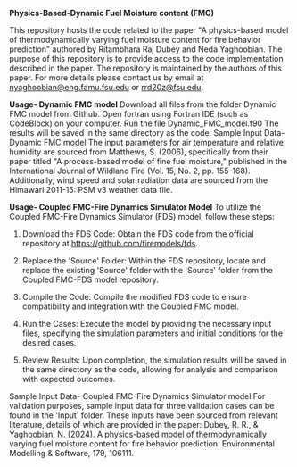 **Physics-Based-Dynamic Fuel Moisture content (FMC)**

This repository hosts the code related to the paper "A physics-based model of thermodynamically varying fuel moisture content for fire behavior prediction" authored by Ritambhara Raj Dubey and Neda Yaghoobian. The purpose of this repository is to provide access to the code implementation described in the paper. The repository is maintained by the authors of this paper. For more details please contact us by email at nyaghoobian@eng.famu.fsu.edu or rrd20z@fsu.edu.

**Usage- Dynamic FMC model**
Download all files from the folder Dynamic FMC model from Github.
Open fortran using Fortran IDE (such as CodeBlock) on your computer.
Run the file Dynamic_FMC_model.f90
The results will be saved in the same directory as the code.
Sample Input Data- Dynamic FMC model
The input parameters for air temperature and relative humidity are sourced from Matthews, S. (2006), specifically from their paper titled "A process-based model of fine fuel moisture," published in the International Journal of Wildland Fire (Vol. 15, No. 2, pp. 155-168). Additionally, wind speed and solar radiation data are sourced from the Himawari 2011-15: PSM v3 weather data file.

**Usage- Coupled FMC-Fire Dynamics Simulator Model**
To utilize the Coupled FMC-Fire Dynamics Simulator (FDS) model, follow these steps:

1. Download the FDS Code: Obtain the FDS code from the official repository at https://github.com/firemodels/fds.

2. Replace the 'Source' Folder: Within the FDS repository, locate and replace the existing 'Source' folder with the 'Source' folder from the Coupled FMC-FDS model repository.

3. Compile the Code: Compile the modified FDS code to ensure compatibility and integration with the Coupled FMC model.

4. Run the Cases: Execute the model by providing the necessary input files, specifying the simulation parameters and initial conditions for the desired cases.

5. Review Results: Upon completion, the simulation results will be saved in the same directory as the code, allowing for analysis and comparison with expected outcomes.

Sample Input Data- Coupled FMC-Fire Dynamics Simulator model
For validation purposes, sample input data for three validation cases can be found in the 'Input' folder. These inputs have been sourced from relevant literature, details of which are provided in the paper: Dubey, R. R., & Yaghoobian, N. (2024). A physics-based model of thermodynamically varying fuel moisture content for fire behavior prediction. Environmental Modelling & Software, 179, 106111.
